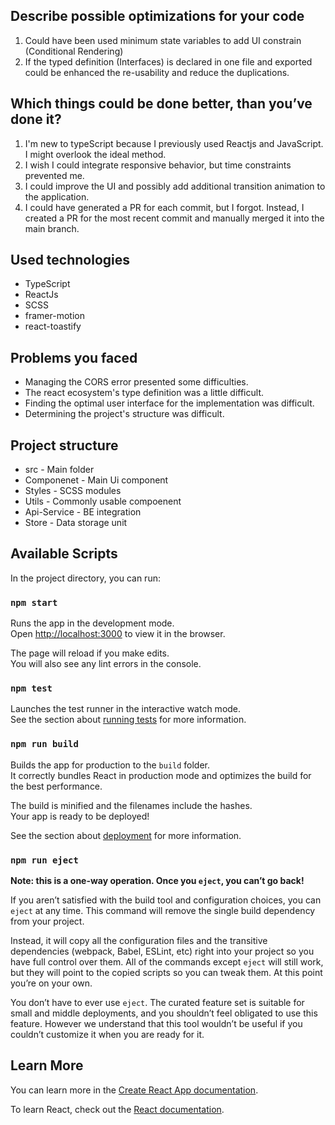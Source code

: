 ## Describe possible optimizations for your code

1. Could have been used minimum state variables to add UI constrain (Conditional Rendering)
2. If the typed definition (Interfaces) is declared in one file and exported could be enhanced the re-usability and reduce the duplications.

## Which things could be done better, than you’ve done it?

1. I'm new to typeScript because I previously used Reactjs and JavaScript. I might overlook the ideal method.
2. I wish I could integrate responsive behavior, but time constraints prevented me.
3. I could improve the UI and possibly add additional transition animation to the application.
4. I could have generated a PR for each commit, but I forgot. Instead, I created a PR for the most recent commit and manually merged it into the main branch.

## Used technologies

- TypeScript
- ReactJs
- SCSS
- framer-motion
- react-toastify

## Problems you faced

- Managing the CORS error presented some difficulties.
- The react ecosystem's type definition was a little difficult.
- Finding the optimal user interface for the implementation was difficult.
- Determining the project's structure was difficult.

## Project structure

- src - Main folder
- Componenet - Main Ui component
- Styles - SCSS modules
- Utils - Commonly usable compoenent
- Api-Service - BE integration
- Store - Data storage unit

## Available Scripts

In the project directory, you can run:

### `npm start`

Runs the app in the development mode.\
Open [http://localhost:3000](http://localhost:3000) to view it in the browser.

The page will reload if you make edits.\
You will also see any lint errors in the console.

### `npm test`

Launches the test runner in the interactive watch mode.\
See the section about [running tests](https://facebook.github.io/create-react-app/docs/running-tests) for more information.

### `npm run build`

Builds the app for production to the `build` folder.\
It correctly bundles React in production mode and optimizes the build for the best performance.

The build is minified and the filenames include the hashes.\
Your app is ready to be deployed!

See the section about [deployment](https://facebook.github.io/create-react-app/docs/deployment) for more information.

### `npm run eject`

**Note: this is a one-way operation. Once you `eject`, you can’t go back!**

If you aren’t satisfied with the build tool and configuration choices, you can `eject` at any time. This command will remove the single build dependency from your project.

Instead, it will copy all the configuration files and the transitive dependencies (webpack, Babel, ESLint, etc) right into your project so you have full control over them. All of the commands except `eject` will still work, but they will point to the copied scripts so you can tweak them. At this point you’re on your own.

You don’t have to ever use `eject`. The curated feature set is suitable for small and middle deployments, and you shouldn’t feel obligated to use this feature. However we understand that this tool wouldn’t be useful if you couldn’t customize it when you are ready for it.

## Learn More

You can learn more in the [Create React App documentation](https://facebook.github.io/create-react-app/docs/getting-started).

To learn React, check out the [React documentation](https://reactjs.org/).
